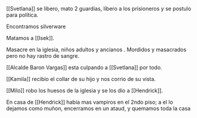 [[Svetlana]] se libero, mato 2 guardias, libero a los prisioneros y se postulo para política.

Encontramos silverware

Matamos a [[Isek]].

Masacre en la iglesia, niños adultos y ancianos .
Mordidos y masacrados pero no hay rastro de sangre.

[[Alcalde Baron Vargas]] esta culpando a [[Svetlana]] por todo.

[[Kamila]] recibio el collar de su hijo y nos corrio de su vista.

[[Milo]] robo los huesos de la iglesia y se los dio a [[Hendrick]].

En casa de [[Hendrick]] habia mas vampiros en el 2ndo piso; a el lo dejamos como muñon, encerramos en un ataud, y quemamos toda la casa